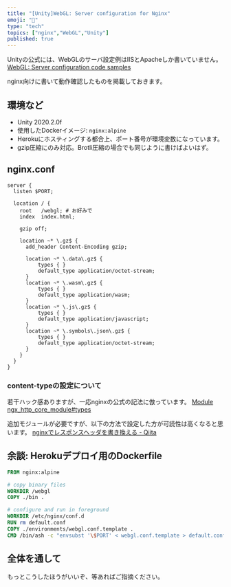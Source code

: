 ```yaml
---
title: "[Unity]WebGL: Server configuration for Nginx"
emoji: "🔖"
type: "tech"
topics: ["nginx","WebGL","Unity"]
published: true
---
```

Unityの公式には、WebGLのサーバ設定例はIISとApacheしか書いていません。
[WebGL: Server configuration code samples](https://docs.unity3d.com/2020.2/Documentation/Manual/webgl-server-configuration-code-samples.html)

nginx向けに書いて動作確認したものを掲載しておきます。

## 環境など

- Unity 2020.2.0f
- 使用したDockerイメージ: `nginx:alpine`
- Herokuにホスティングする都合上、ポート番号が環境変数になっています。
- gzip圧縮にのみ対応。Brotli圧縮の場合でも同じように書けばよいはず。

## nginx.conf

```nginx
server {
  listen $PORT;

  location / {
    root   /webgl; # お好みで
    index  index.html;

    gzip off;

    location ~* \.gz$ {
      add_header Content-Encoding gzip;

      location ~* \.data\.gz$ {
          types { }
          default_type application/octet-stream;
      }
      location ~* \.wasm\.gz$ {
          types { }
          default_type application/wasm;
      }
      location ~* \.js\.gz$ {
          types { }
          default_type application/javascript;
      }
      location ~* \.symbols\.json\.gz$ {
          types { }
          default_type application/octet-stream;
      }
    }
  }
}
```

### content-typeの設定について

若干ハック感ありますが、一応nginxの公式の記法に倣っています。
[Module ngx_http_core_module#types](http://nginx.org/en/docs/http/ngx_http_core_module.html#types)

追加モジュールが必要ですが、以下の方法で設定した方が可読性は高くなると思います。
[nginxでレスポンスヘッダを書き換える - Qiita](https://qiita.com/reiki4040/items/218438c6e32ba585fd99)

## 余談: Herokuデプロイ用のDockerfile

```dockerfile
FROM nginx:alpine

# copy binary files
WORKDIR /webgl
COPY ./bin .

# configure and run in foreground
WORKDIR /etc/nginx/conf.d
RUN rm default.conf
COPY ./environments/webgl.conf.template .
CMD /bin/ash -c "envsubst '\$PORT' < webgl.conf.template > default.conf" && /usr/sbin/nginx -g "daemon off;"
```

## 全体を通して

もっとこうしたほうがいいぞ、等あればご指摘ください。
